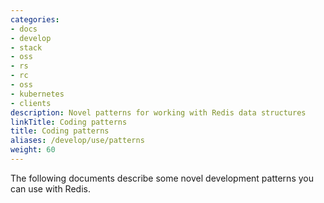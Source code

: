 ```yaml
---
categories:
- docs
- develop
- stack
- oss
- rs
- rc
- oss
- kubernetes
- clients
description: Novel patterns for working with Redis data structures
linkTitle: Coding patterns
title: Coding patterns
aliases: /develop/use/patterns
weight: 60
---
```


The following documents describe some novel development patterns you can use with Redis.
